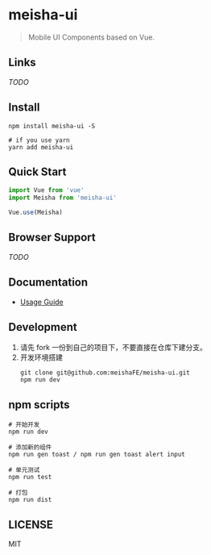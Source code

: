 # meisha-ui

> Mobile UI Components based on Vue.

## Links
*TODO*

## Install
```shell
npm install meisha-ui -S

# if you use yarn
yarn add meisha-ui
```

## Quick Start
```javascript
import Vue from 'vue'
import Meisha from 'meisha-ui'

Vue.use(Meisha)
```

## Browser Support
*TODO*

## Documentation
* [Usage Guide](docs/guide.md)

## Development

1. 请先 fork 一份到自己的项目下，不要直接在仓库下建分支。
2. 开发环境搭建
    ```shell
    git clone git@github.com:meishaFE/meisha-ui.git
    npm run dev
    ```
## npm scripts
```shell
# 开始开发
npm run dev

# 添加新的组件
npm run gen toast / npm run gen toast alert input

# 单元测试
npm run test

# 打包
npm run dist

```

## LICENSE
MIT
